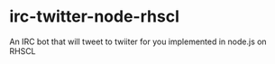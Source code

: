 irc-twitter-node-rhscl
======================

An IRC bot that will tweet to twiiter for you implemented in node.js on RHSCL
